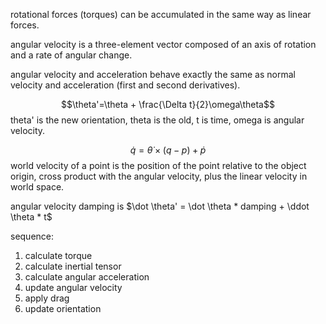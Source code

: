 rotational forces (torques) can be accumulated in the same way as linear forces.

angular velocity is a three-element vector composed of an axis of rotation and a rate of angular change.

angular velocity and acceleration behave exactly the same as normal velocity and acceleration (first and second derivatives).

$$\theta'=\theta + \frac{\Delta t}{2}\omega\theta$$
theta' is the new orientation, theta is the old, t is time, omega is angular velocity.

$$\dot q = \dot \theta \times (q - p) + \dot p$$
world velocity of a point is the position of the point relative to the object origin, cross product with the angular velocity, plus the linear velocity in world space.

angular velocity damping is $\dot \theta' = \dot \theta * damping + \ddot \theta * t$

sequence:

1. calculate torque
2. calculate inertial tensor
3. calculate angular acceleration
4. update angular velocity
5. apply drag
6. update orientation




